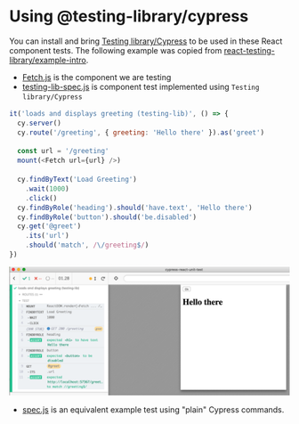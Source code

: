 # Using @testing-library/cypress

You can install and bring [Testing library/Cypress](https://testing-library.com/docs/react-testing-library/example-intro) to be used in these React component tests. The following example was copied from [react-testing-library/example-intro](https://testing-library.com/docs/react-testing-library/example-intro).

- [Fetch.js](Fetch.js) is the component we are testing
- [testing-lib-spec.js](testing-lib-spec.js) is component test implemented using `Testing library/Cypress`

```js
it('loads and displays greeting (testing-lib)', () => {
  cy.server()
  cy.route('/greeting', { greeting: 'Hello there' }).as('greet')

  const url = '/greeting'
  mount(<Fetch url={url} />)

  cy.findByText('Load Greeting')
    .wait(1000)
    .click()
  cy.findByRole('heading').should('have.text', 'Hello there')
  cy.findByRole('button').should('be.disabled')
  cy.get('@greet')
    .its('url')
    .should('match', /\/greeting$/)
})
```

![Test image](images/test.png)

- [spec.js](spec.js) is an equivalent example test using "plain" Cypress commands.
